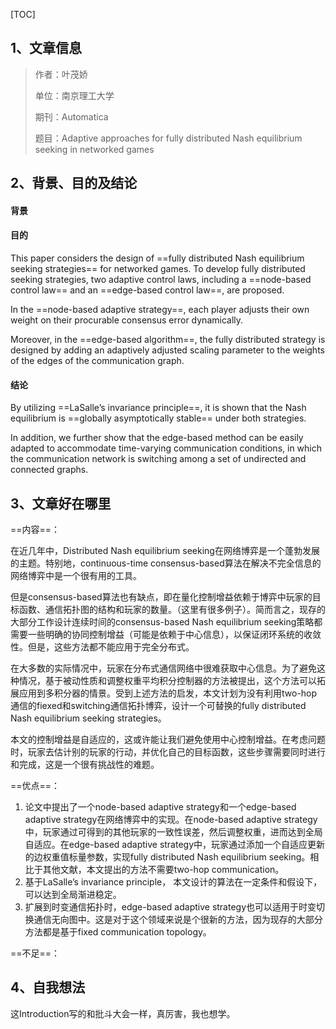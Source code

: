 [TOC]

## 1、文章信息

> 作者：叶茂娇
>
> 单位：南京理工大学
>
> 期刊：Automatica
>
> 题目：Adaptive approaches for fully distributed Nash equilibrium seeking in networked games

## 2、背景、目的及结论

#### 背景



#### 目的

This paper considers the design of ==fully distributed Nash equilibrium seeking strategies== for networked games. To develop fully distributed seeking strategies, two adaptive control laws, including a ==node-based control law== and an ==edge-based control law==, are proposed.

In the ==node-based adaptive strategy==, each player adjusts their own weight on their procurable consensus error dynamically.

 Moreover, in the ==edge-based algorithm==, the fully distributed strategy is designed by adding an adaptively adjusted scaling parameter to the weights of the edges of the communication graph.

#### 结论

By utilizing ==LaSalle’s invariance principle==, it is shown that the Nash equilibrium is ==globally asymptotically stable== under both strategies.

In addition, we further show that the edge-based method can be easily adapted to accommodate time-varying communication conditions, in which the communication network is switching among a set of undirected and connected graphs.

## 3、文章好在哪里

==内容==：

在近几年中，Distributed Nash equilibrium seeking在网络博弈是一个蓬勃发展的主题。特别地，continuous-time consensus-based算法在解决不完全信息的网络博弈中是一个很有用的工具。

但是consensus-based算法也有缺点，即在量化控制增益依赖于博弈中玩家的目标函数、通信拓扑图的结构和玩家的数量。（这里有很多例子）。简而言之，现存的大部分工作设计连续时间的consensus-based Nash equilibrium seeking策略都需要一些明确的协同控制增益（可能是依赖于中心信息），以保证闭环系统的收敛性。但是，这些方法都不能应用于完全分布式。

在大多数的实际情况中，玩家在分布式通信网络中很难获取中心信息。为了避免这种情况，基于被动性质和调整权重平均积分控制器的方法被提出，这个方法可以拓展应用到多积分器的情景。受到上述方法的启发，本文计划为没有利用two-hop通信的fiexed和switching通信拓扑博弈，设计一个可替换的fully distributed Nash equilibrium seeking strategies。

本文的控制增益是自适应的，这或许能让我们避免使用中心控制增益。在考虑问题时，玩家去估计别的玩家的行动，并优化自己的目标函数，这些步骤需要同时进行和完成，这是一个很有挑战性的难题。

==优点==：

1. 论文中提出了一个node-based adaptive strategy和一个edge-based adaptive strategy在网络博弈中的实现。在node-based adaptive strategy中，玩家通过可得到的其他玩家的一致性误差，然后调整权重，进而达到全局自适应。在edge-based adaptive strategy中，玩家通过添加一个自适应更新的边权重值标量参数，实现fully distributed Nash equilibrium seeking。相比于其他文献，本文提出的方法不需要two-hop communication。
2.  基于LaSalle’s invariance principle， 本文设计的算法在一定条件和假设下，可以达到全局渐进稳定。
3. 扩展到时变通信拓扑时，edge-based adaptive strategy也可以适用于时变切换通信无向图中。这是对于这个领域来说是个很新的方法，因为现存的大部分方法都是基于fixed communication topology。

==不足==：



## 4、自我想法

这Introduction写的和批斗大会一样，真厉害，我也想学。
